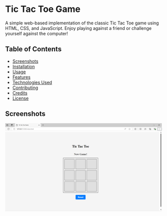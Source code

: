 # Tic Tac Toe Game
A simple web-based implementation of the classic Tic Tac Toe game using HTML, CSS, and JavaScript. Enjoy playing against a friend or challenge yourself against the computer!

## Table of Contents

- [Screenshots](#screenshots)
- [Installation](#installation)
- [Usage](#usage)
- [Features](#features)
- [Technologies Used](#technologies-used)
- [Contributing](#contributing)
- [Credits](#credits)
- [License](#license)

## Screenshots

![GameUI](gameUI.png)
<!--
## Installation

To run this Tic Tac Toe game locally, follow these steps:

1. Clone the repository:
```
git clone https://github.com/anandyelloju/tic-tac-toe.git
```
2. Navigate to the project directory:
```
cd tic-tac-toe
```
3. Open the '**index.html**' file in your web browser to start playing.

## Usage

- Click on the grid to place your X or O.
- The game alternates turns between Player 1 (X) and Player 2 (O).
- The first player to get three of their symbols in a row (horizontally, vertically, or diagonally) wins.

## Features

- Play against a friend locally.
- Simple and intuitive user interface.
- Responsive design for various screen sizes.

## Technologies Used

- **HTML:** Markup language for creating web pages.
- **CSS:** Stylesheet language for designing web pages.
- **JavaScript:** Scripting language for making the game interactive.

[![My Skills](https://skillicons.dev/icons?i=html,css,javascript,,vscode,github)](https://skillicons.dev)

## Contributing

Contributions are welcome! If you have any suggestions or improvements.

## Credits

- Inspired by the classic Tic Tac Toe game.
- Developed by [Anand Yelloju](https://github.com/anandyelloju).

## License

This project is licensed under the [MIT License](https://choosealicense.com/licenses/mit/) - see the [LICENSE](https://github.com/your-username/tic-tac-toe/blob/main/LICENSE) file for details.
-->
